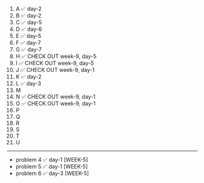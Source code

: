 1. A ✅ day-2
2. B ✅ day-2
3. C ✅ day-5
4. D ✅ day-6
5. E ✅ day-5
6. F ✅ day-7
7. G ✅ day-7
8. H ✅ CHECK OUT week-9, day-5
9. I ✅ CHECK OUT week-9, day-5
10. J ✅ CHECK OUT week-9, day-1
11. K ✅ day-2
12. L ✅ day-3
13. M
14. N ✅ CHECK OUT week-9, day-1
15. O ✅ CHECK OUT week-9, day-1
16. P
17. Q
18. R
19. S
20. T
21. U
---
-  problem 4 ✅ day-1 [WEEK-5]
-  problem 5 ✅ day-1 [WEEK-5]
-  problem 6 ✅ day-3 [WEEK-5]